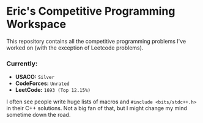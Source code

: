 # Eric's Competitive Programming Workspace

This repository contains all the competitive programming problems I've worked on (with the exception of Leetcode problems).

### Currently:
- **USACO:** `Silver`
- **CodeForces:** `Unrated`
- **LeetCode:** `1693 (Top 12.15%)`
 
I often see people write huge lists of macros and `#include <bits/stdc++.h>` in their C++ solutions. Not a big fan of that, but I might change my mind sometime down the road.
